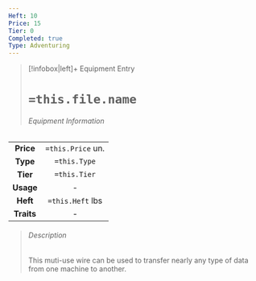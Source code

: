 ```yaml
---
Heft: 10
Price: 15
Tier: 0
Completed: true
Type: Adventuring
---
```

> [!infobox|left]+ Equipment Entry
> # `=this.file.name`
> ###### Equipment Information
|            |                   |
|:----------:|:-----------------:|
| **Price**  | `=this.Price` un. |
|  **Type**  |   `=this.Type`    |
|  **Tier**  |   `=this.Tier`    |
| **Usage**  |         -         |
|  **Heft**  | `=this.Heft` lbs  |
| **Traits** |         -         |
> ###### *Description*
> This muti-use wire can be used to transfer nearly any type of data from one machine to another. 
